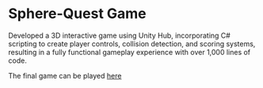 # Sphere-Quest Game

Developed a 3D interactive game using Unity Hub, incorporating C# scripting to create player controls, collision
detection, and scoring systems, resulting in a fully functional gameplay experience with over 1,000 lines of code.


The final game can be played [here](https://viviancan.dev/rollaball.html)
